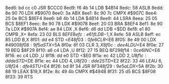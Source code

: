 8ed6: bd cc c0  JSR    $CCC0
8ed9: f6 4b 14  LDB    $4B14
8edc: 58        ASLB
8edd: 8e 90 70  LDX    #$9070
8ee0: 3a        ABX
8ee1: 8c 90 7c  CMPX   #$907C
8ee4: 25 0e     BCS    $8EF4
8ee6: b6 4b 14  LDA    $4B14
8ee9: 44        LSRA
8eea: 25 05     BCS    $8EF1
8eec: 8e 90 78  LDX    #$9078
8eef: 20 03     BRA    $8EF4
8ef1: 8e 90 7a  LDX    #$907A
8ef4: ae 84     LDX    ,X
8ef6: d6 dd     LDB    <$DD
8ef8: e1 80     CMPB   ,X+
8efa: 23 02     BLS    $8EFE
8efc: e6 1f     LDB    -$1,X
8efe: 58        ASLB
8eff: ec 85     LDD    B,X
8f01: dd e4     STD    <$E4
8f03: 0f e6     CLR    <$E6
8f05: 8e 49 00  LDX    #$4900
8f08: 9f 5a     STX    <$5A
8f0a: 6f 03     CLR    $3,X
8f0c: de e4     LDU    <$E4
8f0e: 27 19     BEQ    $8F29
8f10: a6 c4     LDA    ,U
8f12: 27 15     BEQ    $8F29
8f14: 0c e6     INC    <$E6
8f16: ec c4     LDD    ,U
8f18: dd e0     STD    <$E0
8f1a: ec 42     LDD    $2,U
8f1c: dd de     STD    <$DE
8f1e: ec 44     LDD    $4,U
8f20: dd e2     STD    <$E2
8f22: 33 46     LEAU   $6,U
8f24: df e4     STU    <$E4
8f26: bd 8f 34  JSR    $8F34
8f29: 9e 5a     LDX    <$5A
8f2b: 30 88 19  LEAX   $19,X
8f2e: 8c 49 4b  CMPX   #$494B
8f31: 25 d5     BCS    $8F08
8f33: 39        RTS

